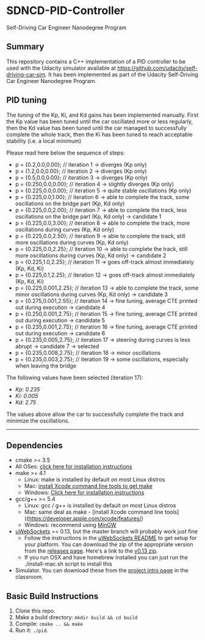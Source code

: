 # SDNCD-PID-Controller
Self-Driving Car Engineer Nanodegree Program

## Summary

This repository contains a C++ implementation of a PID controller to be used with the Udacity simulator available at https://github.com/udacity/self-driving-car-sim. It has been implemented as part of the Udacity Self-Driving Car Engineer Nanodegree Program.

## PID tuning

The tuning of the Kp, Ki, and Kd gains has been implemented manually. First the Kp value has been tuned until the car oscillated more or less regularly, then the Kd value has been tuned until the car managed to successfully complete the whole track, then the Ki has been tuned to reach acceptable stability (i.e. a local minimum)

Please read here below the sequence of steps:

* p = {0.2,0.0,0.00}; // iteration 1 -> diverges (Kp only)
* p = {1.2,0.0,0.00}; // iteration 2 -> diverges (Kp only)
* p = {0.5,0.0,0.00}; // iteration 3 -> diverges (Kp only)
* p = {0.250,0.0,0.00}; // iteration 4 -> slightly diverges (Kp only)
* p = {0.225,0.0,0.00}; // iteration 5 -> quite stable oscillations (Kp only)
* p = {0.225,0.0,1.00}; // iteration 6 -> able to complete the track, some oscillations on the bridge part (Kp, Kd only)
* p = {0.225,0.0,2.00}; // iteration 7 -> able to complete the track, less oscillations on the bridge part  (Kp, Kd only) -> candidate 1
* p = {0.225,0.0,3.00}; // iteration 8 -> able to complete the track, more oscillations during curves (Kp, Kd only)
* p = {0.225,0.0,2.50}; // iteration 9 -> able to complete the track, still more oscillations during curves (Kp, Kd only)
* p = {0.225,0.0,2.25}; // iteration 10 -> able to complete the track, still more oscillations during curves (Kp, Kd only) -> candidate 2
* p = {0.225,1.0,2.25}; // iteration 11 -> goes off-track almost immediately (Kp, Kd, Ki)
* p = {0.225,0.1,2.25}; // iteration 12 -> goes off-track almost immediately (Kp, Kd, Ki)
* p = {0.225,0.001,2.25}; // iteration 13 -> able to complete the track, some minor oscillations during curves (Kp, Kd only) -> candidate 3
* p = {0.275,0.001,2.55}; // iteration 14 -> fine tuning, average CTE printed out during execution -> candidate 4
* p = {0.250,0.001,2.75}; // iteration 15 -> fine tuning, average CTE printed out during execution -> candidate 5
* p = {0.235,0.001,2.75}; // iteration 16 -> fine tuning, average CTE printed out during execution -> candidate 6
* p = {0.235,0.005,2.75}; // iteration 17 -> steering during curves is less abrupt -> candidate 7 -> selected
* p = {0.235,0.008,2.75}; // iteration 18 -> minor oscillations
* p = {0.235,0.003,2.75}; // iteration 19 -> some oscillations, especially when leaving the bridge

The following values have been selected (iteration 17):

* *Kp: 0.235*
* *Ki: 0.005*
* *Kd: 2.75*

The values above allow the car to successfully complete the track and minimize the oscillations.

---

## Dependencies

* cmake >= 3.5
 * All OSes: [click here for installation instructions](https://cmake.org/install/)
* make >= 4.1
  * Linux: make is installed by default on most Linux distros
  * Mac: [install Xcode command line tools to get make](https://developer.apple.com/xcode/features/)
  * Windows: [Click here for installation instructions](http://gnuwin32.sourceforge.net/packages/make.htm)
* gcc/g++ >= 5.4
  * Linux: gcc / g++ is installed by default on most Linux distros
  * Mac: same deal as make - [install Xcode command line tools]((https://developer.apple.com/xcode/features/)
  * Windows: recommend using [MinGW](http://www.mingw.org/)
* [uWebSockets](https://github.com/uWebSockets/uWebSockets) == 0.13, but the master branch will probably work just fine
  * Follow the instructions in the [uWebSockets README](https://github.com/uWebSockets/uWebSockets/blob/master/README.md) to get setup for your platform. You can download the zip of the appropriate version from the [releases page](https://github.com/uWebSockets/uWebSockets/releases). Here's a link to the [v0.13 zip](https://github.com/uWebSockets/uWebSockets/archive/v0.13.0.zip).
  * If you run OSX and have homebrew installed you can just run the ./install-mac.sh script to install this
* Simulator. You can download these from the [project intro page](https://github.com/udacity/CarND-PID-Control-Project/releases) in the classroom.

## Basic Build Instructions

1. Clone this repo.
2. Make a build directory: `mkdir build && cd build`
3. Compile: `cmake .. && make`
4. Run it: `./pid`. 